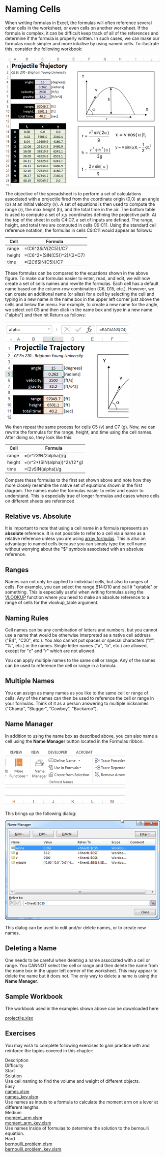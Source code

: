 # Naming Cells

When writing formulas in Excel, the formulas will often reference several other cells in the worksheet, or even cells on another worksheet. If the formula is complex, it can be difficult keep track of all of the references and determine if the formula is properly written. In such cases, we can make our formulas much simpler and more intuitive by using named cells. To illustrate this, consider the following workbook:

![start.png](images/start.png)

The objective of the spreadsheet is to perform a set of calculations associated with a projectile fired from the coordinate origin (0,0) at an angle (α) at an initial velocity (v). A set of equations is then used to compute the range (r), the max height (h), and the total time in the air. The bottom table is used to compute a set of x,y coordinates defining the projective path. At the top of the sheet in cells C4:C7, a set of inputs are defined. The range, height, and total time are computed in cells C9:C11. Using the standard cell reference notation, the formulas in cells C9:C11 would appear as follows:

| Cell | Formula |
|------|---------|
| range | =(C6^2*SIN(2*C5))/C7 |
| height | =(C6^2*(SIN(C5))^2)/(2*C7) |
| time | =(2*C6*SIN(C5))/C7 |

These formulas can be compared to the equations shown in the above figure. To make our formulas easier to enter, read, and edit, we will now create a set of cells names and rewrite the formulas. Each cell has a default name based on the column-row combination (C6, D15, etc.). However, we can create an additional name (or alias) for a cell by selecting the cell and typing in a new name in the name box in the upper left corner just above the cells and below the menu. For example, to create a new name for the angle, we select cell C5 and then click in the name box and type in a new name ("alpha") and then hit Return as follows:

![rename-alpha.png](images/rename-alpha.png)

We then repeat the same process for cells C5 (v) and C7 (g). Now, we can rewrite the formulas for the range, height, and time using the cell names. After doing so, they look like this:

| Cell | Formula |
|------|---------|
| range | =(v^2*SIN(2*alpha))/g |
| height | =(v^2*(SIN(alpha))^2)/(2*g) |
| time | =(2*v*SIN(alpha))/g |

Compare these formulas to the first set shown above and note how they more closely resemble the native set of equations shown in the first diagram. The names make the formulas easier to enter and easier to understand. This is especially true of longer formulas and cases where cells on different sheets are referenced.

## Relative vs. Absolute

It is important to note that using a cell name in a formula represents an **absolute** reference. It is not possible to refer to a cell via a name as a relative reference unless you are using [array formulas](https://vbaprimer.readthedocs.io/en/latest/01_excel/10_arrayform/arrayform/). This is also an advantage to named cells because you can simply type the cell name without worrying about the "$" symbols associated with an absolute reference.

## Ranges

Names can not only be applied to individual cells, but also to ranges of cells. For example, you can select the range B14:D10 and call it "xytable" or something. This is especially useful when writing formulas using the [VLOOKUP](https://vbaprimer.readthedocs.io/en/latest/01_excel/02_vlookup/vlookup/) function where you need to make an absolute reference to a range of cells for the vlookup_table argument.

## Naming Rules

Cell names can be any combination of letters and numbers, but you cannot use a name that would be otherwise interpreted as a native cell address ("B4", "C20", etc.). You also cannot put spaces or special characters ("#", "%", etc.) in the names. Single letter names ("a", "b", etc.) are allowed, except for "c" and "r" which are not allowed.

You can apply multiple names to the same cell or range. Any of the names can be used to reference the cell or range in a formula.

## Multiple Names

You can assign as many names as you like to the same cell or range of cells. Any of the names can then be used to reference the cell or range in your formulas. Think of it as a person answering to multiple nicknames ("Champ", "Slugger", "Cowboy", "Buckaroo").

## Name Manager

In addition to using the name box as described above, you can also name a cell using the **Name Manager** button located in the Formulas ribbon:

![namebutton.png](images/namebutton.png)

This brings up the following dialog:

![namemanager.png](images/namemanager.png)

This dialog can be used to edit and/or delete names, or to create new names.

## Deleting a Name

One needs to be careful when deleting a name associated with a cell or range. You CANNOT select the cell or range and then delete the name from the name box in the upper left corner of the worksheet. This may appear to delete the name but it does not. The only way to delete a name is using the **Name Manager**.

## Sample Workbook

The workbook used in the examples shown above can be downloaded here:

[projectile.xlsx](files/projectile.xlsx)

## Exercises

You may wish to complete following exercises to gain practice with and reinforce the topics covered in this chapter:

<div class="exercise-grid" data-columns="4">
<div class="exercise-header">Description</div>
<div class="exercise-header">Difficulty</div>
<div class="exercise-header">Start</div>
<div class="exercise-header">Solution</div>
<div class="exercise-cell">Use cell naming to find the volume and weight of different objects.</div>
<div class="exercise-cell">Easy</div>
<div class="exercise-cell"><a href="files/names.xlsm">names.xlsm</a></div>
<div class="exercise-cell"><a href="files/names_key.xlsm">names_key.xlsm</a></div>
<div class="exercise-cell">Use names as inputs to a formula to calculate the moment arm on a lever at different lengths.</div>
<div class="exercise-cell">Medium</div>
<div class="exercise-cell"><a href="files/moment_arm.xlsm">moment_arm.xlsm</a></div>
<div class="exercise-cell"><a href="files/moment_arm_key.xlsm">moment_arm_key.xlsm</a></div>
<div class="exercise-cell">Use names inside of formulas to determine the solution to the bernoulli equation.</div>
<div class="exercise-cell">Hard</div>
<div class="exercise-cell"><a href="files/bernoulli_problem.xlsm">bernoulli_problem.xlsm</a></div>
<div class="exercise-cell"><a href="files/bernoulli_problem_key.xlsm">bernoulli_problem_key.xlsm</a></div>
</div>